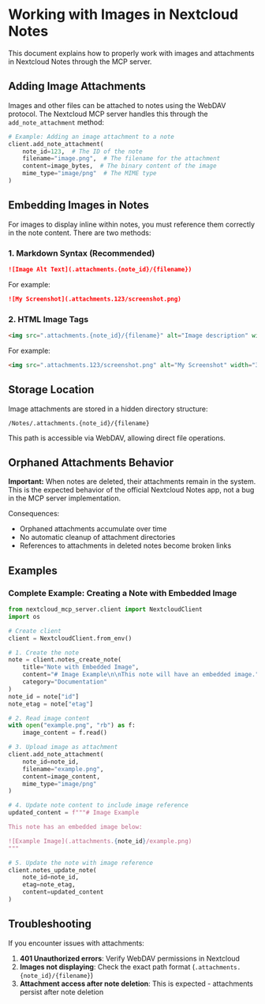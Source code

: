 # Working with Images in Nextcloud Notes

This document explains how to properly work with images and attachments in Nextcloud Notes through the MCP server.

## Adding Image Attachments

Images and other files can be attached to notes using the WebDAV protocol. The Nextcloud MCP server handles this through the `add_note_attachment` method:

```python
# Example: Adding an image attachment to a note
client.add_note_attachment(
    note_id=123,  # The ID of the note
    filename="image.png",  # The filename for the attachment
    content=image_bytes,  # The binary content of the image
    mime_type="image/png"  # The MIME type
)
```

## Embedding Images in Notes

For images to display inline within notes, you must reference them correctly in the note content. There are two methods:

### 1. Markdown Syntax (Recommended)

```markdown
![Image Alt Text](.attachments.{note_id}/{filename})
```

For example:
```markdown
![My Screenshot](.attachments.123/screenshot.png)
```

### 2. HTML Image Tags

```html
<img src=".attachments.{note_id}/{filename}" alt="Image description" width="300" />
```

For example:
```html
<img src=".attachments.123/screenshot.png" alt="My Screenshot" width="300" />
```

## Storage Location

Image attachments are stored in a hidden directory structure:

```
/Notes/.attachments.{note_id}/{filename}
```

This path is accessible via WebDAV, allowing direct file operations.

## Orphaned Attachments Behavior

**Important:** When notes are deleted, their attachments remain in the system. This is the expected behavior of the official Nextcloud Notes app, not a bug in the MCP server implementation.

Consequences:
- Orphaned attachments accumulate over time
- No automatic cleanup of attachment directories
- References to attachments in deleted notes become broken links

## Examples

### Complete Example: Creating a Note with Embedded Image

```python
from nextcloud_mcp_server.client import NextcloudClient
import os

# Create client
client = NextcloudClient.from_env()

# 1. Create the note
note = client.notes_create_note(
    title="Note with Embedded Image",
    content="# Image Example\n\nThis note will have an embedded image.",
    category="Documentation"
)
note_id = note["id"]
note_etag = note["etag"]

# 2. Read image content
with open("example.png", "rb") as f:
    image_content = f.read()

# 3. Upload image as attachment
client.add_note_attachment(
    note_id=note_id,
    filename="example.png",
    content=image_content,
    mime_type="image/png"
)

# 4. Update note content to include image reference
updated_content = f"""# Image Example

This note has an embedded image below:

![Example Image](.attachments.{note_id}/example.png)
"""

# 5. Update the note with image reference
client.notes_update_note(
    note_id=note_id,
    etag=note_etag,
    content=updated_content
)
```

## Troubleshooting

If you encounter issues with attachments:

1. **401 Unauthorized errors**: Verify WebDAV permissions in Nextcloud
2. **Images not displaying**: Check the exact path format (`.attachments.{note_id}/{filename}`)
3. **Attachment access after note deletion**: This is expected - attachments persist after note deletion
